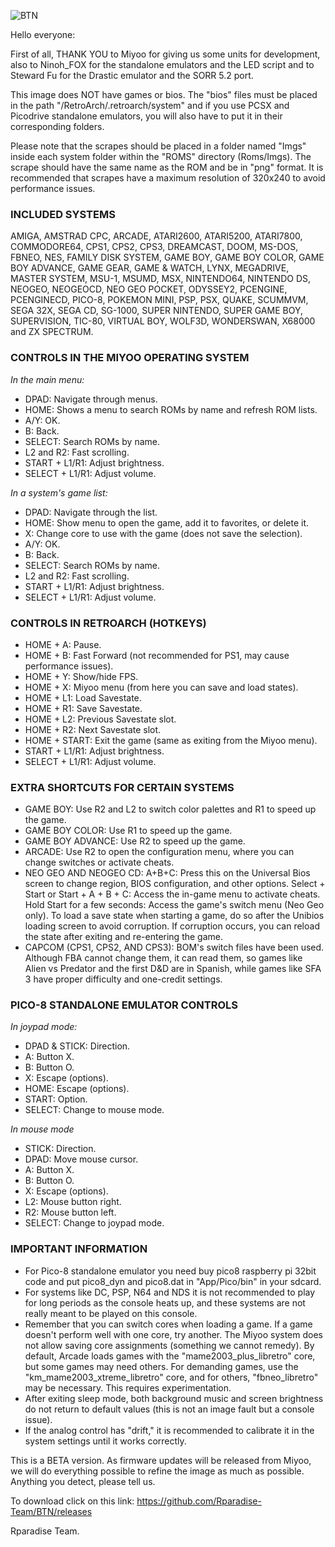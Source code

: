 

![BTN](https://github.com/Rparadise-Team/BTN/assets/110534038/f6274ba3-46c5-4409-924d-656fa24765d2)


Hello everyone:

First of all, THANK YOU to Miyoo for giving us some units for development, also to Ninoh_FOX for the standalone emulators and the LED script and to Steward Fu for the Drastic emulator and the SORR 5.2 port.

This image does NOT have games or bios. The "bios" files must be placed in the path "/RetroArch/.retroarch/system" and if you use PCSX and Picodrive standalone emulators, you will also have to put it in their corresponding folders.

Please note that the scrapes should be placed in a folder named "Imgs" inside each system folder within the "ROMS" directory (Roms/Imgs). The scrape should have the same name as the ROM and be in "png" format.
It is recommended that scrapes have a maximum resolution of 320x240 to avoid performance issues.


### **INCLUDED SYSTEMS**

AMIGA, AMSTRAD CPC, ARCADE, ATARI2600, ATARI5200, ATARI7800, COMMODORE64, CPS1, CPS2, CPS3, DREAMCAST, DOOM, MS-DOS, FBNEO, NES, FAMILY DISK SYSTEM, GAME BOY, GAME BOY COLOR, GAME BOY ADVANCE, GAME GEAR, GAME & WATCH, LYNX, MEGADRIVE, MASTER SYSTEM, MSU-1, MSUMD, MSX, NINTENDO64, NINTENDO DS, NEOGEO, NEOGEOCD, NEO GEO POCKET, ODYSSEY2, PCENGINE, PCENGINECD, PICO-8, POKEMON MINI, PSP, PSX, QUAKE, SCUMMVM, SEGA 32X, SEGA CD, SG-1000, SUPER NINTENDO, SUPER GAME BOY, SUPERVISION, TIC-80, VIRTUAL BOY, WOLF3D, WONDERSWAN, X68000 and ZX SPECTRUM.

### **CONTROLS IN THE MIYOO OPERATING SYSTEM**

_In the main menu:_

- DPAD: Navigate through menus.
- HOME: Shows a menu to search ROMs by name and refresh ROM lists.
- A/Y: OK.
- B: Back.
- SELECT: Search ROMs by name.
- L2 and R2: Fast scrolling.
- START + L1/R1: Adjust brightness.
- SELECT + L1/R1: Adjust volume.

_In a system's game list:_

- DPAD: Navigate through the list.
- HOME: Show menu to open the game, add it to favorites, or delete it.
- X: Change core to use with the game (does not save the selection).
- A/Y: OK.
- B: Back.
- SELECT: Search ROMs by name.
- L2 and R2: Fast scrolling.
- START + L1/R1: Adjust brightness.
- SELECT + L1/R1: Adjust volume.

### **CONTROLS IN RETROARCH (HOTKEYS)**

- HOME + A: Pause.
- HOME + B: Fast Forward (not recommended for PS1, may cause performance issues).
- HOME + Y: Show/hide FPS.
- HOME + X: Miyoo menu (from here you can save and load states).
- HOME + L1: Load Savestate.
- HOME + R1: Save Savestate.
- HOME + L2: Previous Savestate slot.
- HOME + R2: Next Savestate slot.
- HOME + START: Exit the game (same as exiting from the Miyoo menu).
- START + L1/R1: Adjust brightness.
- SELECT + L1/R1: Adjust volume.

### **EXTRA SHORTCUTS FOR CERTAIN SYSTEMS**

- GAME BOY: Use R2 and L2 to switch color palettes and R1 to speed up the game.
- GAME BOY COLOR: Use R1 to speed up the game.
- GAME BOY ADVANCE: Use R2 to speed up the game.
- ARCADE: Use R2 to open the configuration menu, where you can change switches or activate cheats.
- NEO GEO AND NEOGEO CD: A+B+C: Press this on the Universal Bios screen to change region, BIOS configuration, and other options. Select + Start or Start + A + B + C: Access the in-game menu to activate cheats. Hold Start for a few seconds: Access the game's switch menu (Neo Geo only).
To load a save state when starting a game, do so after the Unibios loading screen to avoid corruption. If corruption occurs, you can reload the state after exiting and re-entering the game.
- CAPCOM (CPS1, CPS2, AND CPS3): BOM's switch files have been used. Although FBA cannot change them, it can read them, so games like Alien vs Predator and the first D&D are in Spanish, while games like SFA 3 have proper difficulty and one-credit settings.

### **PICO-8 STANDALONE EMULATOR CONTROLS**

_In joypad mode:_

- DPAD & STICK: Direction.
- A: Button X.
- B: Button O.
- X: Escape (options).
- HOME: Escape (options).
- START: Option.
- SELECT: Change to mouse mode.

_In mouse mode_

- STICK: Direction.
- DPAD: Move mouse cursor.
- A: Button X.
- B: Button O.
- X: Escape (options).
- L2: Mouse button right.
- R2: Mouse button left.
- SELECT: Change to joypad mode.

### **IMPORTANT INFORMATION**

- For Pico-8 standalone emulator you need buy pico8 raspberry pi 32bit code and put pico8_dyn and pico8.dat in "App/Pico/bin" in your sdcard.
- For systems like DC, PSP, N64 and NDS it is not recommended to play for long periods as the console heats up, and these systems are not really meant to be played on this console.
- Remember that you can switch cores when loading a game. If a game doesn't perform well with one core, try another. The Miyoo system does not allow saving core assignments (something we cannot remedy).
By default, Arcade loads games with the "mame2003_plus_libretro" core, but some games may need others. For demanding games, use the "km_mame2003_xtreme_libretro" core, and for others, "fbneo_libretro" may be necessary. This requires experimentation.
- After exiting sleep mode, both background music and screen brightness do not return to default values (this is not an image fault but a console issue).
- If the analog control has "drift," it is recommended to calibrate it in the system settings until it works correctly.

This is a BETA version. As firmware updates will be released from Miyoo, we will do everything possible to refine the image as much as possible. Anything you detect, please tell us.

To download click on this link: https://github.com/Rparadise-Team/BTN/releases

Rparadise Team.
